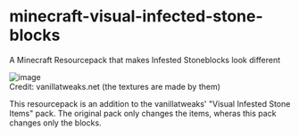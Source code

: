# minecraft-visual-infected-stone-blocks
A Minecraft Resourcepack that makes Infested Stoneblocks look different

![image](https://user-images.githubusercontent.com/55095883/135750397-ffb1edca-3163-47e2-8c1f-27fb3ec87ebd.png)<br>
Credit: vanillatweaks.net (the textures are made by them)

This resourcepack is an addition to the vanillatweaks' "Visual Infested Stone Items" pack.
The original pack only changes the items, wheras this pack changes only the blocks.<br>
